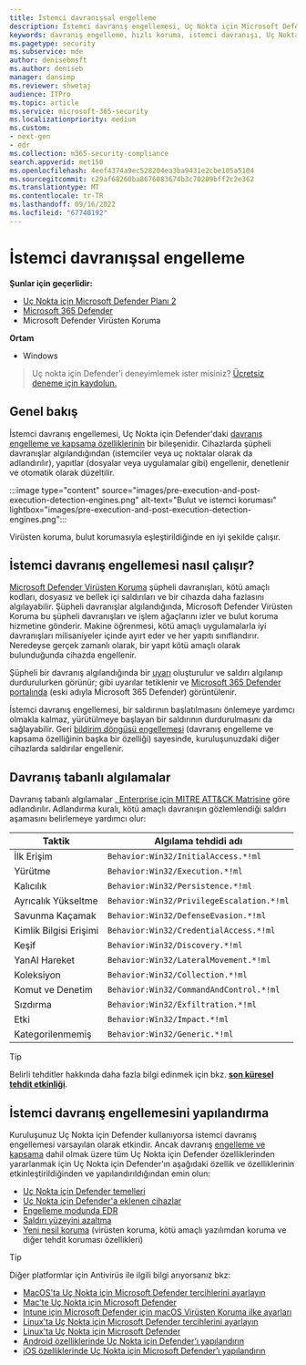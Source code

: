 ```yaml
---
title: İstemci davranışsal engelleme
description: İstemci davranış engellemesi, Uç Nokta için Microsoft Defender davranış engelleme ve kapsama özelliklerinin bir parçasıdır
keywords: davranış engelleme, hızlı koruma, istemci davranışı, Uç Nokta için Microsoft Defender
ms.pagetype: security
ms.subservice: mde
author: denisebmsft
ms.author: deniseb
manager: dansimp
ms.reviewer: shwetaj
audience: ITPro
ms.topic: article
ms.service: microsoft-365-security
ms.localizationpriority: medium
ms.custom:
- next-gen
- edr
ms.collection: m365-security-compliance
search.appverid: met150
ms.openlocfilehash: 4eef4374a9ec528204ea3ba9431e2cbe105a5104
ms.sourcegitcommit: c29af68260ba8676083674b3c70209bff2c2e362
ms.translationtype: MT
ms.contentlocale: tr-TR
ms.lasthandoff: 09/16/2022
ms.locfileid: "67740192"
---
```

# <a name="client-behavioral-blocking"></a>İstemci davranışsal engelleme

**Şunlar için geçerlidir:**
- [Uç Nokta için Microsoft Defender Planı 2](https://go.microsoft.com/fwlink/p/?linkid=2154037)
- [Microsoft 365 Defender](https://go.microsoft.com/fwlink/?linkid=2118804)
- Microsoft Defender Virüsten Koruma

**Ortam**
- Windows

> Uç nokta için Defender'i deneyimlemek ister misiniz? [Ücretsiz deneme için kaydolun.](https://signup.microsoft.com/create-account/signup?products=7f379fee-c4f9-4278-b0a1-e4c8c2fcdf7e&ru=https://aka.ms/MDEp2OpenTrial?ocid=docs-wdatp-assignaccess-abovefoldlink)

## <a name="overview"></a>Genel bakış

İstemci davranış engellemesi, Uç Nokta için Defender'daki [davranış engelleme ve kapsama özelliklerinin](behavioral-blocking-containment.md) bir bileşenidir. Cihazlarda şüpheli davranışlar algılandığından (istemciler veya uç noktalar olarak da adlandırılır), yapıtlar (dosyalar veya uygulamalar gibi) engellenir, denetlenir ve otomatik olarak düzeltilir.

:::image type="content" source="images/pre-execution-and-post-execution-detection-engines.png" alt-text="Bulut ve istemci koruması" lightbox="images/pre-execution-and-post-execution-detection-engines.png":::

Virüsten koruma, bulut korumasıyla eşleştirildiğinde en iyi şekilde çalışır.

## <a name="how-client-behavioral-blocking-works"></a>İstemci davranış engellemesi nasıl çalışır?

[Microsoft Defender Virüsten Koruma](microsoft-defender-antivirus-in-windows-10.md) şüpheli davranışları, kötü amaçlı kodları, dosyasız ve bellek içi saldırıları ve bir cihazda daha fazlasını algılayabilir. Şüpheli davranışlar algılandığında, Microsoft Defender Virüsten Koruma bu şüpheli davranışları ve işlem ağaçlarını izler ve bulut koruma hizmetine gönderir. Makine öğrenmesi, kötü amaçlı uygulamalarla iyi davranışları milisaniyeler içinde ayırt eder ve her yapıtı sınıflandırır. Neredeyse gerçek zamanlı olarak, bir yapıt kötü amaçlı olarak bulunduğunda cihazda engellenir.

Şüpheli bir davranış algılandığında bir [uyarı](alerts-queue.md) oluşturulur ve saldırı algılanıp durdurulurken görünür; gibi uyarılar tetiklenir ve [Microsoft 365 Defender portalında](/microsoft-365/security/defender/microsoft-365-defender) (eski adıyla Microsoft 365 Defender) görüntülenir.

İstemci davranış engellemesi, bir saldırının başlatılmasını önlemeye yardımcı olmakla kalmaz, yürütülmeye başlayan bir saldırının durdurulmasını da sağlayabilir. Geri [bildirim döngüsü engellemesi](feedback-loop-blocking.md) (davranış engelleme ve kapsama özelliğinin başka bir özelliği) sayesinde, kuruluşunuzdaki diğer cihazlarda saldırılar engellenir.

## <a name="behavior-based-detections"></a>Davranış tabanlı algılamalar

Davranış tabanlı algılamalar [, Enterprise için MITRE ATT&CK Matrisine](https://attack.mitre.org/matrices/enterprise) göre adlandırılır. Adlandırma kuralı, kötü amaçlı davranışın gözlemlendiği saldırı aşamasını belirlemeye yardımcı olur:

|Taktik|Algılama tehdidi adı|
|---|---|
|İlk Erişim|`Behavior:Win32/InitialAccess.*!ml`|
|Yürütme|`Behavior:Win32/Execution.*!ml`|
|Kalıcılık|`Behavior:Win32/Persistence.*!ml`|
|Ayrıcalık Yükseltme|`Behavior:Win32/PrivilegeEscalation.*!ml`|
|Savunma Kaçamak|`Behavior:Win32/DefenseEvasion.*!ml`|
|Kimlik Bilgisi Erişimi|`Behavior:Win32/CredentialAccess.*!ml`|
|Keşif|`Behavior:Win32/Discovery.*!ml`|
|YanAl Hareket|`Behavior:Win32/LateralMovement.*!ml`|
|Koleksiyon|`Behavior:Win32/Collection.*!ml`|
|Komut ve Denetim|`Behavior:Win32/CommandAndControl.*!ml`|
|Sızdırma|`Behavior:Win32/Exfiltration.*!ml`|
|Etki|`Behavior:Win32/Impact.*!ml`|
|Kategorilenmemiş|`Behavior:Win32/Generic.*!ml`|

> [!TIP]
> Belirli tehditler hakkında daha fazla bilgi edinmek için bkz. **[son küresel tehdit etkinliği](https://www.microsoft.com/wdsi/threats)**.

## <a name="configuring-client-behavioral-blocking"></a>İstemci davranış engellemesini yapılandırma

Kuruluşunuz Uç Nokta için Defender kullanıyorsa istemci davranış engellemesi varsayılan olarak etkindir. Ancak davranış [engelleme ve kapsama](behavioral-blocking-containment.md) dahil olmak üzere tüm Uç Nokta için Defender özelliklerinden yararlanmak için Uç Nokta için Defender'ın aşağıdaki özellik ve özelliklerinin etkinleştirildiğinden ve yapılandırıldığından emin olun:

- [Uç Nokta için Defender temelleri](configure-machines-security-baseline.md)
- [Uç Nokta için Defender'a eklenen cihazlar](onboard-configure.md)
- [Engelleme modunda EDR ](edr-in-block-mode.md)
- [Saldırı yüzeyini azaltma](attack-surface-reduction.md)
- [Yeni nesil koruma](configure-microsoft-defender-antivirus-features.md) (virüsten koruma, kötü amaçlı yazılımdan koruma ve diğer tehdit koruması özellikleri)

> [!TIP]
> Diğer platformlar için Antivirüs ile ilgili bilgi arıyorsanız bkz:
> - [MacOS'ta Uç Nokta için Microsoft Defender tercihlerini ayarlayın](mac-preferences.md)
> - [Mac'te Uç Nokta için Microsoft Defender](microsoft-defender-endpoint-mac.md)
> - [Intune için Microsoft Defender için macOS Virüsten Koruma ilke ayarları](/mem/intune/protect/antivirus-microsoft-defender-settings-macos)
> - [Linux'ta Uç Nokta için Microsoft Defender tercihlerini ayarlayın](linux-preferences.md)
> - [Linux'ta Uç Nokta için Microsoft Defender](microsoft-defender-endpoint-linux.md)
> - [Android özelliklerinde Uç Nokta için Defender’ı yapılandırın](android-configure.md)
> - [iOS özelliklerinde Uç Nokta için Microsoft Defender’ı yapılandırın](ios-configure-features.md)
